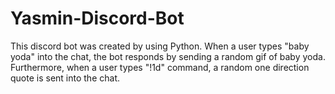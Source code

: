 # Yasmin-Discord-Bot
This discord bot was created by using Python. When a user types "baby yoda" into the chat, the bot responds by sending a random gif of baby yoda. Furthermore, when a user types "!1d" command, a random one direction quote is sent into the chat.
